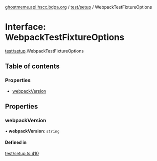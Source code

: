 [ghostmeme.api.hscc.bdpa.org](../README.md) / [test/setup](../modules/test_setup.md) / WebpackTestFixtureOptions

# Interface: WebpackTestFixtureOptions

[test/setup](../modules/test_setup.md).WebpackTestFixtureOptions

## Table of contents

### Properties

- [webpackVersion](test_setup.WebpackTestFixtureOptions.md#webpackversion)

## Properties

### webpackVersion

• **webpackVersion**: `string`

#### Defined in

[test/setup.ts:410](https://github.com/nhscc/ghostmeme.api.hscc.bdpa.org/blob/40f330c/test/setup.ts#L410)
